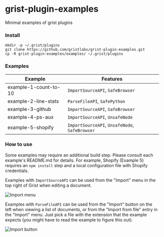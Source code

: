 # grist-plugin-examples

Minimal examples of grist plugins

### Install

```
mkdir -p ~/.grist/plugins
git clone https://github.com/gristlabs/grist-plugin-examples.git
cp -R grist-plugin-examples/examples/ ~/.grist/plugins
```

### Examples
|Example|Features|
|-------|--------|
|example-1-count-to-10|`ImportSourceAPI`, `SafeBrowser`|
|example-2-line-stats|`ParseFileAPI`, `SafePython`|
|example-3-github|`ImportSourceAPI`, `SafeBrowser`|
|example-4-ps-aux|`ImportSourceAPI`, `UnsafeNode`|
|example-5-shopify|`ImportSourceAPI`, `UnsafeNode`, `SafeBrowser`|

### How to use

Some examples may require an additional build step. Please consult each example's README.md for
details. For example, Shopify (Example 5) requires an `npm install` step and a local configuration
file with Shopify credentials.

Examples with `ImportSourceAPI` can be used from the "Import" menu
in the top right of Grist when editing a document.

![Import menu](https://user-images.githubusercontent.com/118367/44528270-19fc6f00-a6b7-11e8-9cea-0e171337d810.png)

Examples with `ParseFileAPI` can be used from the "Import" button
on the left when viewing a list of documents, or from the "Import from file"
entry in the "Import" menu.  Just pick a file
with the extension that the example expects (you might have
to read the example to figure this out).

![Import button](https://user-images.githubusercontent.com/118367/44528271-19fc6f00-a6b7-11e8-9caa-e8c913155523.png)
